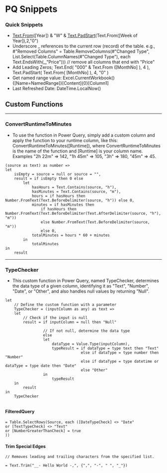 # PQ Snippets

### Quick Snippets
* [Text.From](https://docs.microsoft.com/en-us/powerquery-m/text-from)([Year]) & "W" & [Text.PadStart](https://docs.microsoft.com/en-us/powerquery-m/text-padstart)(Text.From([Week of Year]),2,"0")
*  Underscore _ references to the current row (record) of the table. e.g., #"Removed Columns" = Table.RemoveColumns(#"Changed Type", List.Select(Table.ColumnNames(#"Changed Type"), each Text.EndsWith(_,"Price"))) // remove all columns that end with "Price"
* Add Leading Zeros; Text.End( "000" & Text.From ([MonthNo] ), 4 ), Text.PadStart( Text.From( [MonthNo] ), 4, "0" )
* Get named range value: Excel.CurrentWorkbook(){[Name=NamedRange]}[Content]{0}[Column1]
* Last Refreshed Date: DateTime.LocalNow()

## Custom Functions

-----
### ConvertRuntimeToMinutes
* To use the function in Power Query, simply add a custom column and apply the function to your runtime column, like this: ConvertRuntimeToMinutes([Runtime]), where ConvertRuntimeToMinutes is the name of the function and [Runtime] is your column name. Examples "2h 22m" => 142, "1h 45m" => 105, "3h" => 180, "45m" => 45.
```
(source as text) as number =>
let
    isEmpty = source = null or source = "",
    result = if isEmpty then 0 else
        let
            hasHours = Text.Contains(source, "h"),
            hasMinutes = Text.Contains(source, "m"),
            hours = if hasHours then Number.FromText(Text.BeforeDelimiter(source, "h")) else 0,
            minutes = if hasMinutes then 
                if hasHours then Number.FromText(Text.BeforeDelimiter(Text.AfterDelimiter(source, "h"), "m")) 
                else Number.FromText(Text.BeforeDelimiter(source, "m"))
                else 0,
            totalMinutes = hours * 60 + minutes
        in
            totalMinutes
in
    result

```

-----

### TypeChecker
* This custom function in Power Query, named TypeChecker, determines the data type of a given column, identifying it as "Text", "Number", "Date", or "Other", and also handles null values by returning "Null".

```
let
    // Define the custom function with a parameter
    TypeChecker = (inputColumn as any) as text =>
    let
        // Check if the input is null
        result = if inputColumn = null then "Null"

                 // If not null, determine the data type
                 else
                 let
                     dataType = Value.Type(inputColumn),
                     typeResult = if dataType = type text then "Text"
                                  else if dataType = type number then "Number"
                                  else if dataType = type datetime or dataType = type date then "Date"
                                  else "Other"
                 in
                     typeResult
    in
        result
in
    TypeChecker


```

#### FilteredQuery
```
= Table.SelectRows(Source, each ([DateTypeCheck] <> "Date" 
or [TextTypeCheck] <> "Text"
or [NumberGreaterThanCheck] = true
))
```

#### Trim Special Edges
```
// Removes leading and trailing characters from the specified list.

= Text.Trim("__- Hello World -,", {",", "-", " ", "_"})
```

